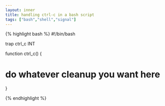```yaml
---
layout: inner
title: handling ctrl-c in a bash script
tags: ["bash","shell","signal"]
---
```

{% highlight bash %}
#!/bin/bash

trap ctrl_c INT

function ctrl_c() {
  # do whatever cleanup you want here
}

{% endhighlight %}

